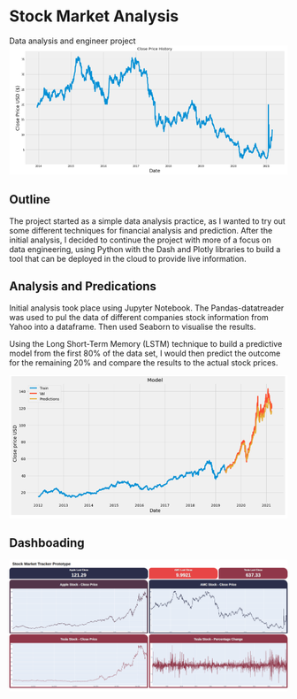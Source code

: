 # Stock Market Analysis
Data analysis and engineer project
![Graph](Images/TimeSeriesAMC.png?raw=true "Graph")

## Outline

The project started as a simple data analysis practice, as I wanted to try out some different techniques for financial analysis and prediction. After the initial analysis, I decided to continue the project with more of a focus on data engineering, using Python with the Dash and Plotly libraries to build a tool that can be deployed in the cloud to provide live information.

## Analysis and Predications

Initial analysis took place using Jupyter Notebook. The Pandas-datatreader was used to pul the data of different companies stock information from Yahoo into a dataframe. Then used Seaborn to visualise the results.

Using the Long Short-Term Memory (LSTM) technique to build a predictive model from the first 80% of the data set, I would then predict the outcome for the remaining 20% and compare the results to the actual stock prices.

![Predictions](Images/StonksPredictions.png?raw=true "Predictions")

## Dashboading

![Dashboard](Images/StonksDashboard.png?raw=true "Dashboard")


